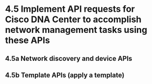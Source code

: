 # 4.5 Implement API requests for Cisco DNA Center to accomplish network management tasks using these APIs

## 4.5a Network discovery and device APIs



## 4.5b Template APIs (apply a template)
